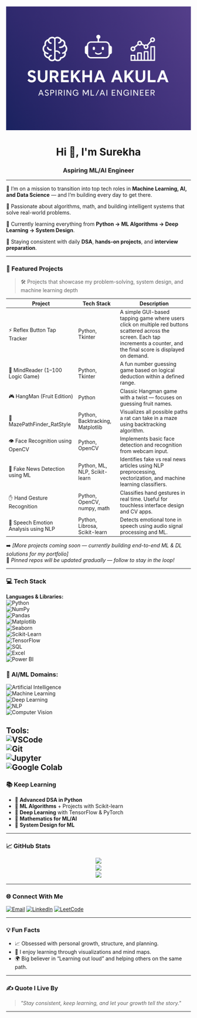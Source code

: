 <!-- GitHub Profile README for Surekha Akula -->
<p align="center">
  <img src="https://github.com/SUREKHA1AKULA/SUREKHA1AKULA/blob/main/banner.png" alt="Surekha Akula Banner" />
</p>
<h1 align="center">Hi 👋, I'm Surekha</h1>
<h3 align="center">Aspiring ML/AI Engineer</h3>

---

🎯 I’m on a mission to transition into top tech roles in **Machine Learning, AI, and Data Science** — and I’m building every day to get there.

🧠 Passionate about algorithms, math, and building intelligent systems that solve real-world problems.

🌱 Currently learning everything from **Python → ML Algorithms → Deep Learning → System Design**.

💪 Staying consistent with daily **DSA**, **hands-on projects**, and **interview preparation**.

---

### 🚀 Featured Projects

> 🛠 Projects that showcase my problem-solving, system design, and machine learning depth

| Project | Tech Stack | Description |
|--------|------------|-------------|
| ⚡ Reflex Button Tap Tracker | Python, Tkinter | A simple GUI-based tapping game where users click on multiple red buttons scattered across the screen. Each tap increments a counter, and the final score is displayed on demand. |
| 🧠 MindReader (1–100 Logic Game) | Python, Tkinter | A fun number guessing game based on logical deduction within a defined range. |
| 🎮 HangMan (Fruit Edition) | Python | Classic Hangman game with a twist — focuses on guessing fruit names. |
| 🧭 MazePathFinder_RatStyle | Python, Backtracking, Matplotlib | Visualizes all possible paths a rat can take in a maze using backtracking algorithm. |
| 👁️ Face Recognition using OpenCV | Python, OpenCV | Implements basic face detection and recognition from webcam input. |
| 📰 Fake News Detection using ML | Python, ML, NLP, Scikit-learn | Identifies fake vs real news articles using NLP preprocessing, vectorization, and machine learning classifiers. |
| ✋ Hand Gesture Recognition | Python, OpenCV, numpy, math | Classifies hand gestures in real time. Useful for touchless interface design and CV apps. |
| 🎤 Speech Emotion Analysis using NLP | Python, Librosa, Scikit-learn | Detects emotional tone in speech using audio signal processing and ML. |

➡️ _[More projects coming soon — currently building end-to-end ML & DL solutions for my portfolio]_  
📁 _Pinned repos will be updated gradually — follow to stay in the loop!_

---

### 💻 Tech Stack

**Languages & Libraries:**  
![Python](https://img.shields.io/badge/-Python-333?style=flat&logo=python)  
![NumPy](https://img.shields.io/badge/-NumPy-333?style=flat&logo=numpy)  
![Pandas](https://img.shields.io/badge/-Pandas-333?style=flat&logo=pandas)  
![Matplotlib](https://img.shields.io/badge/-Matplotlib-333?style=flat&logo=matplotlib)  
![Seaborn](https://img.shields.io/badge/-Seaborn-333?style=flat&logo=seaborn)  
![Scikit-Learn](https://img.shields.io/badge/-Scikit--Learn-333?style=flat&logo=scikit-learn)  
![TensorFlow](https://img.shields.io/badge/-TensorFlow-333?style=flat&logo=tensorflow)  
![SQL](https://img.shields.io/badge/-SQL-333?style=flat&logo=mysql)  
![Excel](https://img.shields.io/badge/-Excel-333?style=flat&logo=microsoft-excel)  
![Power BI](https://img.shields.io/badge/-Power%20BI-333?style=flat&logo=powerbi)

### 🧠 AI/ML Domains:
![Artificial Intelligence](https://img.shields.io/badge/-Artificial%20Intelligence-333?style=flat&logo=openai)  
![Machine Learning](https://img.shields.io/badge/-Machine%20Learning-333?style=flat&logo=scikit-learn)  
![Deep Learning](https://img.shields.io/badge/-Deep%20Learning-333?style=flat&logo=tensorflow)  
![NLP](https://img.shields.io/badge/-NLP-333?style=flat&logo=spacy)  
![Computer Vision](https://img.shields.io/badge/-Computer%20Vision-333?style=flat&logo=opencv)

**Tools:**  
![VSCode](https://img.shields.io/badge/-VSCode-333?style=flat&logo=visual-studio-code)  
![Git](https://img.shields.io/badge/-Git-333?style=flat&logo=git)  
![Jupyter](https://img.shields.io/badge/-Jupyter-333?style=flat&logo=jupyter)  
![Google Colab](https://img.shields.io/badge/-Google%20Colab-333?style=flat&logo=googlecolab)
---

### 📚 Keep Learning

- 📖 **Advanced DSA in Python**
- 🤖 **ML Algorithms** + Projects with Scikit-learn
- 🧠 **Deep Learning** with TensorFlow & PyTorch
- 🧮 **Mathematics for ML/AI**
- 🧩 **System Design for ML** 

---

### 📈 GitHub Stats

<p align="center">
  <img src="https://github-readme-streak-stats.herokuapp.com/?user=SUREKHA1AKULA&theme=radical" />
  <br/>
  <img src="https://github-readme-stats.vercel.app/api/top-langs/?username=SUREKHA1AKULA&layout=compact&theme=radical" />
  <br/>
  <img src="https://github-readme-stats.vercel.app/api?username=SUREKHA1AKULA&show_icons=true&theme=radical" />
</p>

---

### 🌐 Connect With Me

<p align="left">
  <a href="mailto:surekha2393@gmail.com" target="_blank"><img alt="Email" src="https://img.shields.io/badge/Email-D14836?style=flat-square&logo=gmail&logoColor=white" /></a>
  <a href="https://www.linkedin.com/in/surekha-akula/" target="_blank"><img alt="LinkedIn" src="https://img.shields.io/badge/LinkedIn-0A66C2?style=flat-square&logo=linkedin&logoColor=white" /></a>
  <a href="https://leetcode.com/u/Surekha_Akula/" target="_blank"><img alt="LeetCode" src="https://img.shields.io/badge/LeetCode-FFA116?style=flat-square&logo=leetcode&logoColor=white" /></a>
</p>

---
### 💡 Fun Facts

- 📈 Obsessed with personal growth, structure, and planning.
- 🎨 I enjoy learning through visualizations and mind maps.
- 🌍 Big believer in “Learning out loud” and helping others on the same path.

---

### ✍️ Quote I Live By

> *"Stay consistent, keep learning, and let your growth tell the story."*

---
<!-- GitHub Profile Tags -->
<!-- Machine Learning | Data Science | AI | Python | NLP | Deep Learning | ML Projects | OpenCV | TensorFlow | Scikit-learn -->
